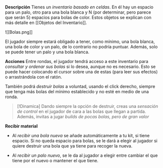 **Descripción**
Tienes un *inventario basado en celdas*. En él hay un espacio para un palo, otro para una bola blanca y N (por determinar, pero parece que serán 5) espacios para bolas de color. Estos objetos se explican con más detalle en [[Objetos del Inventario]].

![[Bolas.png]]

El jugador siempre estará obligado a tener, como mínimo, una bola blanca, una bola de color y un palo, de lo contrario no podría puntuar. Además, solo se puede tener un palo y una bola blanca.

**Acciones**
Entre rondas, el jugador tendrá acceso a este inventario para *consultar y ordenar sus bolas* si lo desea, aunque no es necesario. Esto se puede hacer colocando el cursor sobre una de estas (para leer sus efectos) o arrastrándola con el ratón. 

También podrá *destruir bolas* a voluntad, usando el click derecho, siempre que tenga más bolas del mínimo establecido y no esté en medio de una ronda. 

>[!Dinamica]
>Dando siempre la opción de destruir, creas una *sensación de control* en el jugador de cara a las bolas que llegan a partida. Además, invitas a jugar *builds de pocas bolas, pero de gran valor*

**Recibir material**
- Al *recibir una bola nueva* se añade automáticamente a tu kit, si tiene espacio. Si no queda espacio para bolas, se le dará a elegir al jugador si quiere destruir una bola que ya tiene para recoger la nueva.

- Al *recibir un palo nuevo*, se le da al jugador a elegir entre cambiar el que tiene por el nuevo o mantener el que tiene.